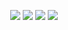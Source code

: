 <p align="center">
    <a href="https://hanifmu.com"><img src="https://img.icons8.com/clouds/100/000000/domain.png" /></a>
    <a href="https://www.linkedin.com/in/hanifmu"><img src="https://img.icons8.com/clouds/100/000000/linkedin.png"/></a>
    <a href="https://github.com/muhammadhanif/"><img src="https://img.icons8.com/clouds/100/000000/github.png"/></a>
    <a href="https://hanifmu.com/posts/"><img src="https://img.icons8.com/clouds/100/000000/web.png"/></a>
</p>
